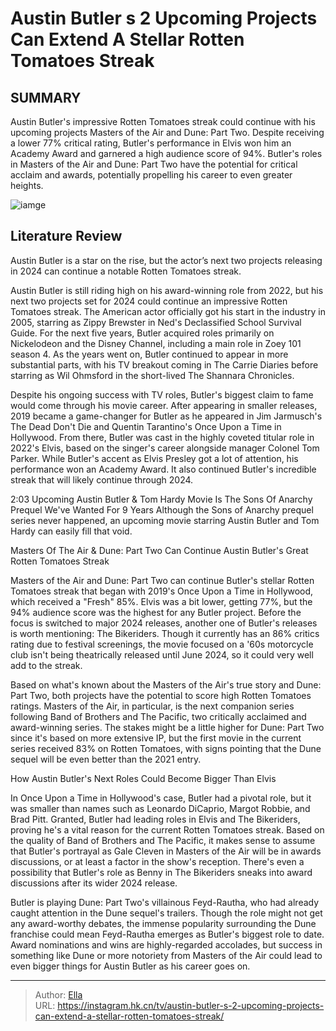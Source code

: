 # Austin Butler s 2 Upcoming Projects Can Extend A Stellar Rotten Tomatoes Streak


## SUMMARY 



  Austin Butler&#39;s impressive Rotten Tomatoes streak could continue with his upcoming projects Masters of the Air and Dune: Part Two.   Despite receiving a lower 77% critical rating, Butler&#39;s performance in Elvis won him an Academy Award and garnered a high audience score of 94%.   Butler&#39;s roles in Masters of the Air and Dune: Part Two have the potential for critical acclaim and awards, potentially propelling his career to even greater heights.  

![iamge](https://static1.srcdn.com/wordpress/wp-content/uploads/2023/12/austin-butler-s-2-upcoming-projects-can-extend-a-stellar-rotten-tomatoes-streak.jpg)

## Literature Review
Austin Butler is a star on the rise, but the actor’s next two projects releasing in 2024 can continue a notable Rotten Tomatoes streak.




Austin Butler is still riding high on his award-winning role from 2022, but his next two projects set for 2024 could continue an impressive Rotten Tomatoes streak. The American actor officially got his start in the industry in 2005, starring as Zippy Brewster in Ned&#39;s Declassified School Survival Guide. For the next five years, Butler acquired roles primarily on Nickelodeon and the Disney Channel, including a main role in Zoey 101 season 4. As the years went on, Butler continued to appear in more substantial parts, with his TV breakout coming in The Carrie Diaries before starring as Wil Ohmsford in the short-lived The Shannara Chronicles.




Despite his ongoing success with TV roles, Butler&#39;s biggest claim to fame would come through his movie career. After appearing in smaller releases, 2019 became a game-changer for Butler as he appeared in Jim Jarmusch&#39;s The Dead Don&#39;t Die and Quentin Tarantino&#39;s Once Upon a Time in Hollywood. From there, Butler was cast in the highly coveted titular role in 2022&#39;s Elvis, based on the singer&#39;s career alongside manager Colonel Tom Parker. While Butler&#39;s accent as Elvis Presley got a lot of attention, his performance won an Academy Award. It also continued Butler&#39;s incredible streak that will likely continue through 2024.

  2:03                       Upcoming Austin Butler &amp; Tom Hardy Movie Is The Sons Of Anarchy Prequel We&#39;ve Wanted For 9 Years   Although the Sons of Anarchy prequel series never happened, an upcoming movie starring Austin Butler and Tom Hardy can easily fill that void.    


 Masters Of The Air &amp; Dune: Part Two Can Continue Austin Butler&#39;s Great Rotten Tomatoes Streak 
          




Masters of the Air and Dune: Part Two can continue Butler&#39;s stellar Rotten Tomatoes streak that began with 2019&#39;s Once Upon a Time in Hollywood, which received a &#34;Fresh&#34; 85%. Elvis was a bit lower, getting 77%, but the 94% audience score was the highest for any Butler project. Before the focus is switched to major 2024 releases, another one of Butler&#39;s releases is worth mentioning: The Bikeriders. Though it currently has an 86% critics rating due to festival screenings, the movie focused on a &#39;60s motorcycle club isn&#39;t being theatrically released until June 2024, so it could very well add to the streak.

Based on what&#39;s known about the Masters of the Air&#39;s true story and Dune: Part Two, both projects have the potential to score high Rotten Tomatoes ratings. Masters of the Air, in particular, is the next companion series following Band of Brothers and The Pacific, two critically acclaimed and award-winning series. The stakes might be a little higher for Dune: Part Two since it&#39;s based on more extensive IP, but the first movie in the current series received 83% on Rotten Tomatoes, with signs pointing that the Dune sequel will be even better than the 2021 entry.






 How Austin Butler&#39;s Next Roles Could Become Bigger Than Elvis 
          

In Once Upon a Time in Hollywood&#39;s case, Butler had a pivotal role, but it was smaller than names such as Leonardo DiCaprio, Margot Robbie, and Brad Pitt. Granted, Butler had leading roles in Elvis and The Bikeriders, proving he&#39;s a vital reason for the current Rotten Tomatoes streak. Based on the quality of Band of Brothers and The Pacific, it makes sense to assume that Butler&#39;s portrayal as Gale Cleven in Masters of the Air will be in awards discussions, or at least a factor in the show&#39;s reception. There&#39;s even a possibility that Butler&#39;s role as Benny in The Bikeriders sneaks into award discussions after its wider 2024 release.

Butler is playing Dune: Part Two&#39;s villainous Feyd-Rautha, who had already caught attention in the Dune sequel&#39;s trailers. Though the role might not get any award-worthy debates, the immense popularity surrounding the Dune franchise could mean Feyd-Rautha emerges as Butler&#39;s biggest role to date. Award nominations and wins are highly-regarded accolades, but success in something like Dune or more notoriety from Masters of the Air could lead to even bigger things for Austin Butler as his career goes on.






---

> Author: [Ella](https://instagram.hk.cn/)  
> URL: https://instagram.hk.cn/tv/austin-butler-s-2-upcoming-projects-can-extend-a-stellar-rotten-tomatoes-streak/  

